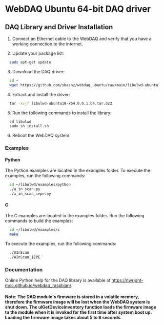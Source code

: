 # WebDAQ Ubuntu 64-bit DAQ driver

## DAQ Library and Driver Installation

1. Connect an Ethernet cable to the WebDAQ and verify that you have a working connection to the internet.

2. Update your package list:

``` sh
  sudo apt-get update
```

3. Download the DAQ driver:

```sh
  cd ~
  wget https://github.com/sbazaz/webdaq_ubuntu/raw/main/libulwd-ubuntu18-x64.0.0.1.b4.tar.bz2
```

4. Extract and install the driver:

``` sh
  tar -xvjf libulwd-ubuntu18-x64.0.0.1.b4.tar.bz2
```

5. Run the following commands to install the library:

``` sh
  cd libulwd
  sudo sh install.sh
```

6. Reboot the WebDAQ system

### Examples

#### Python
The Python examples are located in the examples folder. To execute the examples, run the following commands:

``` sh
  cd ~/libulwd/examples/python
  ./a_in_scan.py
  ./a_in_scan_iepe.py
```

#### C
The C examples are located in the examples folder. Run the following commands to build the examples:

``` sh
  cd ~/libulwd/examples/c
  make
```

To execute the examples, run the following commands:

``` sh
  ./AInScan
  ./AInScan_IEPE
```

### Documentation
Online Python help for the DAQ library is available at https://nwright-mcc.github.io/webdaq_raspbian/.

#### Note: The DAQ module's firmware is stored in a volatile memory, therefore the firmware image will be lost when the WebDAQ system is shut down. The ulGetDeviceInventory function loads the firmware image to the module when it is invoked for the first time after system boot up. Loading the firmware image takes about 5 to 8 seconds.


